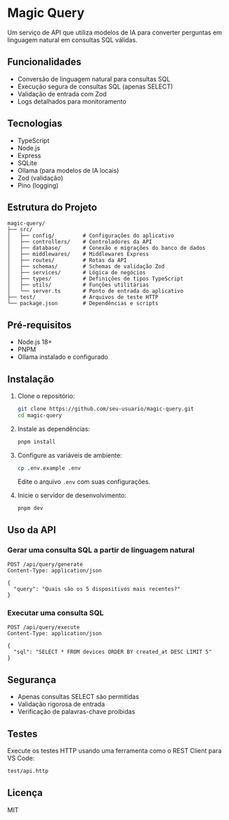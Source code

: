 # Magic Query

Um serviço de API que utiliza modelos de IA para converter perguntas em linguagem natural em consultas SQL válidas.

## Funcionalidades

- Conversão de linguagem natural para consultas SQL
- Execução segura de consultas SQL (apenas SELECT)
- Validação de entrada com Zod
- Logs detalhados para monitoramento

## Tecnologias

- TypeScript
- Node.js
- Express
- SQLite
- Ollama (para modelos de IA locais)
- Zod (validação)
- Pino (logging)

## Estrutura do Projeto

```
magic-query/
├── src/
│   ├── config/         # Configurações do aplicativo
│   ├── controllers/    # Controladores da API
│   ├── database/       # Conexão e migrações do banco de dados
│   ├── middlewares/    # Middlewares Express
│   ├── routes/         # Rotas da API
│   ├── schemas/        # Schemas de validação Zod
│   ├── services/       # Lógica de negócios
│   ├── types/          # Definições de tipos TypeScript
│   ├── utils/          # Funções utilitárias
│   └── server.ts       # Ponto de entrada do aplicativo
├── test/               # Arquivos de teste HTTP
└── package.json        # Dependências e scripts
```

## Pré-requisitos

- Node.js 18+
- PNPM
- Ollama instalado e configurado

## Instalação

1. Clone o repositório:
   ```bash
   git clone https://github.com/seu-usuario/magic-query.git
   cd magic-query
   ```

2. Instale as dependências:
   ```bash
   pnpm install
   ```

3. Configure as variáveis de ambiente:
   ```bash
   cp .env.example .env
   ```
   Edite o arquivo `.env` com suas configurações.

4. Inicie o servidor de desenvolvimento:
   ```bash
   pnpm dev
   ```

## Uso da API

### Gerar uma consulta SQL a partir de linguagem natural

```http
POST /api/query/generate
Content-Type: application/json

{
  "query": "Quais são os 5 dispositivos mais recentes?"
}
```

### Executar uma consulta SQL

```http
POST /api/query/execute
Content-Type: application/json

{
  "sql": "SELECT * FROM devices ORDER BY created_at DESC LIMIT 5"
}
```

## Segurança

- Apenas consultas SELECT são permitidas
- Validação rigorosa de entrada
- Verificação de palavras-chave proibidas

## Testes

Execute os testes HTTP usando uma ferramenta como o REST Client para VS Code:

```bash
test/api.http
```

## Licença

MIT
